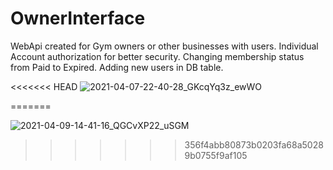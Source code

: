 # OwnerInterface


WebApi created for Gym owners or other businesses with users. 
Individual Account authorization for better security.
Changing membership status from Paid to Expired.
Adding new users in DB table.

<<<<<<< HEAD
![2021-04-07-22-40-28_GKcqYq3z_ewWO](https://user-images.githubusercontent.com/71831119/114079498-8f3e0200-98aa-11eb-8636-99f89180b750.gif)

=======

![2021-04-09-14-41-16_QGCvXP22_uSGM](https://user-images.githubusercontent.com/71831119/114182849-6ddd2480-9943-11eb-847a-123a7fdcd553.gif)
>>>>>>> 356f4abb80873b0203fa68a50289b0755f9af105
